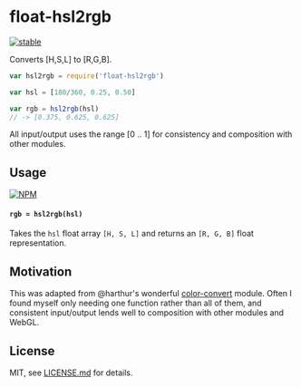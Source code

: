 # float-hsl2rgb

[![stable](http://badges.github.io/stability-badges/dist/stable.svg)](http://github.com/badges/stability-badges)

Converts [H,S,L] to [R,G,B]. 

```js
var hsl2rgb = require('float-hsl2rgb')

var hsl = [180/360, 0.25, 0.50]

var rgb = hsl2rgb(hsl)
// -> [0.375, 0.625, 0.625]
```

All input/output uses the range [0 .. 1] for consistency and composition with other modules.

## Usage

[![NPM](https://nodei.co/npm/float-hsl2rgb.png)](https://www.npmjs.com/package/float-hsl2rgb)

#### `rgb = hsl2rgb(hsl)`

Takes the `hsl` float array `[H, S, L]` and returns an `[R, G, B]` float representation.

## Motivation

This was adapted from @harthur's wonderful [color-convert](https://github.com/harthur/color-convert) module. Often I found myself only needing one function rather than all of them, and consistent input/output lends well to composition with other modules and WebGL. 

## License

MIT, see [LICENSE.md](http://github.com/mattdesl/float-hsl2rgb/blob/master/LICENSE.md) for details.
